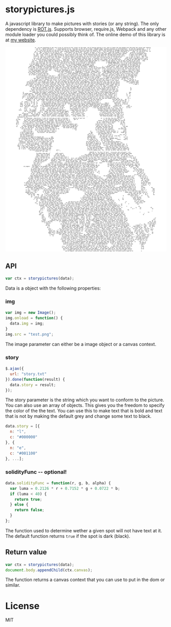 # storypictures.js
A javascript library to make pictures with stories (or any string). The only dependency is [ROT.js](https://github.com/ondras/rot.js/). Supports browser, require.js, Webpack and any other module loader you could possibly think of. The online demo of this library is at [my website](http://thegreatrambler.com/code-demos/storypictures/index.html).

![Screenshot of the library at work](storyphotossmall-min.png)

## API

```javascript
var ctx = storypictures(data);
```
Data is a object with the following properties:

### img

```javascript
var img = new Image();
img.onload = function() {
  data.img = img;
}
img.src = "test.png";
```
The image parameter can either be a image object or a canvas context.

### story

```javascript
$.ajax({
  url: "story.txt"
}).done(function(result) {
  data.story = result;
});
```
The story parameter is the string which you want to conform to the picture. You can also use an array of objects. This gives you the freedom to specify the color of the the text. You can use this to make text that is bold and text that is not by making the default grey and change some text to black.

```javascript
data.story = [{
  n: "l",
  c: "#000000"
}, {
  n: "e",
  c: "#001100"
}, ...];
```

### solidityFunc -- optional!

```javascript
data.solidityFunc = function(r, g, b, alpha) {
  var luma = 0.2126 * r + 0.7152 * g + 0.0722 * b;
  if (luma < 40) {
    return true;
  } else {
    return false;
  }
};
```
The function used to determine wether a given spot will not have text at it. The default function returns `true` if the spot is dark (black).

## Return value

```javascript
var ctx = storypictures(data);
document.body.appendChild(ctx.canvas);
```
The function returns a canvas context that you can use to put in the dom or similar.

# License
MIT
